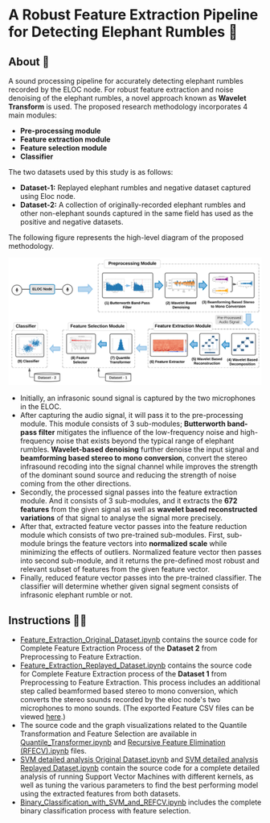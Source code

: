 # A Robust Feature Extraction Pipeline for Detecting Elephant Rumbles 🐘

## About 💬

A sound processing pipeline for accurately detecting elephant rumbles recorded by the ELOC node. For robust feature extraction and noise denoising of the elephant rumbles, a novel approach known as **Wavelet Transform** is used. The proposed research methodology incorporates 4 main modules: 
- **Pre-processing module**
- **Feature extraction module**
- **Feature selection module**
- **Classifier**

The two datasets used by this study is as follows:
- **Dataset-1:** Replayed elephant rumbles and negative dataset captured using Eloc node.
- **Dataset-2:** A collection of originally-recorded elephant rumbles and other non-elephant sounds captured in the same field has used as the positive and negative datasets.

The following figure represents the high-level diagram of the proposed methodology.

![High-Level-Architecture](https://github.com/vinuri-s/A-Robust-Feature-Extraction-Pipeline-for-Detecting-Elephant-Rumbles/blob/main/High%20Level%20Architecture.png?raw=true)

- Initially, an infrasonic sound signal is captured by the two microphones in the ELOC. 
- After capturing the audio signal, it will pass it to the pre-processing module. This module consists of 3 sub-modules; **Butterworth band-pass filter** mitigates the influence of the low-frequency noise and high-frequency noise that exists beyond the typical range of elephant rumbles. **Wavelet-based denoising** further denoise the input signal and **beamforming based stereo to mono conversion**, convert the stereo infrasound recoding into the signal channel while improves the strength of the dominant sound source and reducing the strength of noise coming from the other directions.
- Secondly, the processed signal passes into the feature extraction module. And it consists of 3 sub-modules, and it extracts the **672 features** from the given signal as well as **wavelet based reconstructed variations** of that signal to analyse the signal more precisely. 
- After that, extracted feature vector passes into the feature reduction module which consists of two pre-trained sub-modules. First, sub-module brings the feature vectors into **normalized scale** while minimizing the effects of outliers. Normalized feature vector then passes into second sub-module, and it returns the pre-defined most robust and relevant subset of features from the given feature vector.
- Finally, reduced feature vector passes into the pre-trained classifier. The classifier will determine whether given signal segment consists of infrasonic elephant rumble or not.

## Instructions 💁‍♀️

- <a href="https://github.com/vinuri-s/A-Robust-Feature-Extraction-Pipeline-for-Detecting-Elephant-Rumbles/blob/main/Feature_Extraction_Original_Dataset.ipynb" target="_blank">Feature_Extraction_Original_Dataset.ipynb</a> contains the source code for Complete Feature Extraction Process of the **Dataset 2** from Preprocessing to Feature Extraction.
- <a href="https://github.com/vinuri-s/A-Robust-Feature-Extraction-Pipeline-for-Detecting-Elephant-Rumbles/blob/main/Feature_Extraction_Replayed_Dataset.ipynb" target="_blank">Feature_Extraction_Replayed_Dataset.ipynb</a> contains the source code for Complete Feature Extraction process of the **Dataset 1** from Preprocessing to Feature Extraction. This process includes an additional step called beamformed based stereo to mono conversion, which converts the stereo sounds recorded by the eloc node's two microphones to mono sounds.
(The exported Feature CSV files can be viewed <a href="https://github.com/vinuri-s/A-Robust-Feature-Extraction-Pipeline-for-Detecting-Elephant-Rumbles/tree/main/Features%20CSV" target="_blank">here</a>.)
- The source code and the graph visualizations related to the Quantile Transformation and Feature Selection are available in <a href="https://github.com/vinuri-s/A-Robust-Feature-Extraction-Pipeline-for-Detecting-Elephant-Rumbles/blob/main/Quantile_Transformer.ipynb" target="_blank">Quantile_Transformer.ipynb</a> and <a href="https://github.com/vinuri-s/A-Robust-Feature-Extraction-Pipeline-for-Detecting-Elephant-Rumbles/blob/main/Recursive_Feature_Elimination_(RFECV).ipynb" target="_blank">Recursive Feature Elimination (RFECV).ipynb</a> files.
- <a href="https://github.com/vinuri-s/A-Robust-Feature-Extraction-Pipeline-for-Detecting-Elephant-Rumbles/blob/main/SVM_detailed_analysis_Original_Dataset.ipynb" target="_blank">SVM detailed analysis Original Dataset.ipynb</a> and <a href="https://github.com/vinuri-s/A-Robust-Feature-Extraction-Pipeline-for-Detecting-Elephant-Rumbles/blob/main/SVM_detailed_analysis_Replayed_Dataset.ipynb" target="_blank">SVM detailed analysis Replayed Dataset.ipynb</a> contain the source code for a complete detailed analysis of running Support Vector Machines with different kernels, as well as tuning the various parameters to find the best performing model using the extracted features from both datasets.
- <a href="https://github.com/vinuri-s/A-Robust-Feature-Extraction-Pipeline-for-Detecting-Elephant-Rumbles/blob/main/Binary_Classification_with_SVM_and_REFCV.ipynb" target="_blank">Binary_Classification_with_SVM_and_REFCV.ipynb</a> includes the complete binary classification process with feature selection.
